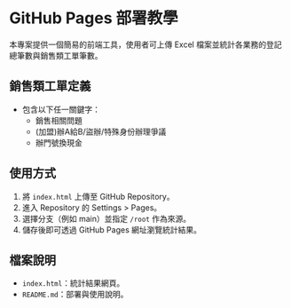
# GitHub Pages 部署教學

本專案提供一個簡易的前端工具，使用者可上傳 Excel 檔案並統計各業務的登記總筆數與銷售類工單筆數。

## 銷售類工單定義
- 包含以下任一關鍵字：
  - 銷售相關問題
  - (加盟)辦A給B/盜辦/特殊身份辦理爭議
  - 辦門號換現金

## 使用方式
1. 將 `index.html` 上傳至 GitHub Repository。
2. 進入 Repository 的 Settings > Pages。
3. 選擇分支（例如 main）並指定 `/root` 作為來源。
4. 儲存後即可透過 GitHub Pages 網址瀏覽統計結果。

## 檔案說明
- `index.html`：統計結果網頁。
- `README.md`：部署與使用說明。
